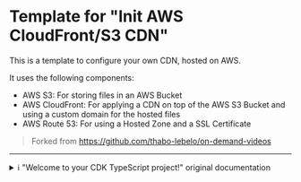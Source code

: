# Template for "Init AWS CloudFront/S3 CDN"

This is a template to configure your own CDN, hosted on AWS.

It uses the following components:
- AWS S3: For storing files in an AWS Bucket
- AWS CloudFront: For applying a CDN on top of the AWS S3 Bucket and using a custom domain for the hosted files
- AWS Route 53: For using a Hosted Zone and a SSL Certificate

> Forked from https://github.com/thabo-lebelo/on-demand-videos

---
<details>
<summary>ℹ️ "Welcome to your CDK TypeScript project!" original documentation</summary>
# Welcome to your CDK TypeScript project!

This is a blank project for TypeScript development with CDK.

The `cdk.json` file tells the CDK Toolkit how to execute your app.

## Useful commands

* `npm run build`   compile typescript to js
* `npm run watch`   watch for changes and compile
* `npm run test`    perform the jest unit tests
* `cdk deploy`      deploy this stack to your default AWS account/region
* `cdk diff`        compare deployed stack with current state
* `cdk synth`       emits the synthesized CloudFormation template
</details>

